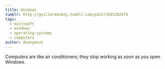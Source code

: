 ```yaml
---
title: Windows
tumblr: http://guillermonkey.tumblr.com/post/3291382979
tags:
  - microsoft
  - windows
  - operating-systems
  - computers
author: Anonymous
---
```


Computers are like air conditioners: they stop working as soon as you open *Windows*.
